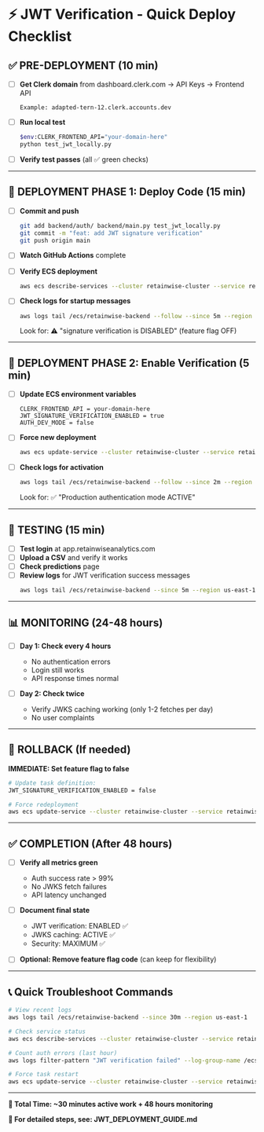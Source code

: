 # ⚡ JWT Verification - Quick Deploy Checklist

## ✅ PRE-DEPLOYMENT (10 min)

- [ ] **Get Clerk domain** from dashboard.clerk.com → API Keys → Frontend API
  ```
  Example: adapted-tern-12.clerk.accounts.dev
  ```

- [ ] **Run local test**
  ```bash
  $env:CLERK_FRONTEND_API="your-domain-here"
  python test_jwt_locally.py
  ```
  
- [ ] **Verify test passes** (all ✅ green checks)

---

## 🚀 DEPLOYMENT PHASE 1: Deploy Code (15 min)

- [ ] **Commit and push**
  ```bash
  git add backend/auth/ backend/main.py test_jwt_locally.py
  git commit -m "feat: add JWT signature verification"
  git push origin main
  ```

- [ ] **Watch GitHub Actions** complete

- [ ] **Verify ECS deployment**
  ```bash
  aws ecs describe-services --cluster retainwise-cluster --service retainwise-service --region us-east-1
  ```

- [ ] **Check logs for startup messages**
  ```bash
  aws logs tail /ecs/retainwise-backend --follow --since 5m --region us-east-1
  ```
  Look for: ⚠️ "signature verification is DISABLED" (feature flag OFF)

---

## 🔄 DEPLOYMENT PHASE 2: Enable Verification (5 min)

- [ ] **Update ECS environment variables**
  ```
  CLERK_FRONTEND_API = your-domain-here
  JWT_SIGNATURE_VERIFICATION_ENABLED = true
  AUTH_DEV_MODE = false
  ```

- [ ] **Force new deployment**
  ```bash
  aws ecs update-service --cluster retainwise-cluster --service retainwise-service --force-new-deployment --region us-east-1
  ```

- [ ] **Check logs for activation**
  ```bash
  aws logs tail /ecs/retainwise-backend --follow --since 2m --region us-east-1
  ```
  Look for: ✅ "Production authentication mode ACTIVE"

---

## 🧪 TESTING (15 min)

- [ ] **Test login** at app.retainwiseanalytics.com
- [ ] **Upload a CSV** and verify it works
- [ ] **Check predictions** page
- [ ] **Review logs** for JWT verification success messages
  ```bash
  aws logs tail /ecs/retainwise-backend --since 5m --region us-east-1 | grep "JWT signature verified"
  ```

---

## 📊 MONITORING (24-48 hours)

- [ ] **Day 1: Check every 4 hours**
  - No authentication errors
  - Login still works
  - API response times normal

- [ ] **Day 2: Check twice**
  - Verify JWKS caching working (only 1-2 fetches per day)
  - No user complaints

---

## 🚨 ROLLBACK (If needed)

**IMMEDIATE: Set feature flag to false**
```bash
# Update task definition:
JWT_SIGNATURE_VERIFICATION_ENABLED = false

# Force redeployment
aws ecs update-service --cluster retainwise-cluster --service retainwise-service --force-new-deployment --region us-east-1
```

---

## ✅ COMPLETION (After 48 hours)

- [ ] **Verify all metrics green**
  - Auth success rate > 99%
  - No JWKS fetch failures
  - API latency unchanged

- [ ] **Document final state**
  - JWT verification: ENABLED ✅
  - JWKS caching: ACTIVE ✅
  - Security: MAXIMUM ✅

- [ ] **Optional: Remove feature flag code** (can keep for flexibility)

---

## 📞 Quick Troubleshoot Commands

```bash
# View recent logs
aws logs tail /ecs/retainwise-backend --since 30m --region us-east-1

# Check service status
aws ecs describe-services --cluster retainwise-cluster --service retainwise-service --region us-east-1

# Count auth errors (last hour)
aws logs filter-pattern "JWT verification failed" --log-group-name /ecs/retainwise-backend --start-time $(($(date +%s) - 3600))000 --region us-east-1

# Force task restart
aws ecs update-service --cluster retainwise-cluster --service retainwise-service --force-new-deployment --region us-east-1
```

---

**🎯 Total Time: ~30 minutes active work + 48 hours monitoring**

**📖 For detailed steps, see: JWT_DEPLOYMENT_GUIDE.md**

